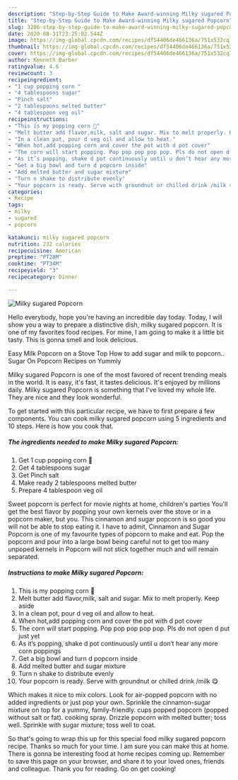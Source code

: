 ```yaml
---
description: "Step-by-Step Guide to Make Award-winning Milky sugared Popcorn"
title: "Step-by-Step Guide to Make Award-winning Milky sugared Popcorn"
slug: 3286-step-by-step-guide-to-make-award-winning-milky-sugared-popcorn
date: 2020-08-31T23:25:02.544Z
image: https://img-global.cpcdn.com/recipes/df54406de466136a/751x532cq70/milky-sugared-popcorn-recipe-main-photo.jpg
thumbnail: https://img-global.cpcdn.com/recipes/df54406de466136a/751x532cq70/milky-sugared-popcorn-recipe-main-photo.jpg
cover: https://img-global.cpcdn.com/recipes/df54406de466136a/751x532cq70/milky-sugared-popcorn-recipe-main-photo.jpg
author: Kenneth Barber
ratingvalue: 4.6
reviewcount: 3
recipeingredient:
- "1 cup popping corn "
- "4 tablespoons sugar"
- "Pinch salt"
- "2 tablespoons melted butter"
- "4 tablespoon veg oil"
recipeinstructions:
- "This is my popping corn 🌽"
- "Melt butter add flavor,milk, salt and sugar. Mix to melt properly. Keep aside"
- "In a clean pot, pour d veg oil and allow to heat."
- "When hot,add popping corn and cover the pot with d pot cover"
- "The corn will start popping. Pop pop pop pop pop. Pls do not open d put just yet"
- "As it’s popping, shake d pot continuously until u don’t hear any more corn poppings"
- "Get a big bowl and turn d popcorn inside"
- "Add melted butter and sugar mixture"
- "Turn n shake to distribute evenly"
- "Your popcorn is ready. Serve with groundnut or chilled drink /milk 😋"
categories:
- Recipe
tags:
- milky
- sugared
- popcorn

katakunci: milky sugared popcorn 
nutrition: 232 calories
recipecuisine: American
preptime: "PT28M"
cooktime: "PT34M"
recipeyield: "3"
recipecategory: Dinner

---
```



![Milky sugared Popcorn](https://img-global.cpcdn.com/recipes/df54406de466136a/751x532cq70/milky-sugared-popcorn-recipe-main-photo.jpg)

Hello everybody, hope you're having an incredible day today. Today, I will show you a way to prepare a distinctive dish, milky sugared popcorn. It is one of my favorites food recipes. For mine, I am going to make it a little bit tasty. This is gonna smell and look delicious.

Easy Milk Popcorn on a Stove Top How to add sugar and milk to popcorn.. Sugar On Popcorn Recipes on Yummly

Milky sugared Popcorn is one of the most favored of recent trending meals in the world. It is easy, it's fast, it tastes delicious. It's enjoyed by millions daily. Milky sugared Popcorn is something that I've loved my whole life. They are nice and they look wonderful.


To get started with this particular recipe, we have to first prepare a few components. You can cook milky sugared popcorn using 5 ingredients and 10 steps. Here is how you cook that.

<!--inarticleads1-->

##### The ingredients needed to make Milky sugared Popcorn:

1. Get 1 cup popping corn 🌽
1. Get 4 tablespoons sugar
1. Get Pinch salt
1. Make ready 2 tablespoons melted butter
1. Prepare 4 tablespoon veg oil


Sweet popcorn is perfect for movie nights at home, children&#39;s parties You&#39;ll get the best flavor by popping your own kernels over the stove or in a popcorn maker, but you. This cinnamon and sugar popcorn is so good you will not be able to stop eating it. I have to admit, Cinnamon and Sugar Popcorn is one of my favourite types of popcorn to make and eat. Pop the popcorn and pour into a large bowl being careful not to get too many unpoped kernels in Popcorn will not stick together much and will remain separated. 

<!--inarticleads2-->

##### Instructions to make Milky sugared Popcorn:

1. This is my popping corn 🌽
1. Melt butter add flavor,milk, salt and sugar. Mix to melt properly. Keep aside
1. In a clean pot, pour d veg oil and allow to heat.
1. When hot,add popping corn and cover the pot with d pot cover
1. The corn will start popping. Pop pop pop pop pop. Pls do not open d put just yet
1. As it’s popping, shake d pot continuously until u don’t hear any more corn poppings
1. Get a big bowl and turn d popcorn inside
1. Add melted butter and sugar mixture
1. Turn n shake to distribute evenly
1. Your popcorn is ready. Serve with groundnut or chilled drink /milk 😋


Which makes it nice to mix colors. Look for air-popped popcorn with no added ingredients or just pop your own. Sprinkle the cinnamon-sugar mixture on top for a yummy, family-friendly. cups popped popcorn (popped without salt or fat). cooking spray. Drizzle popcorn with melted butter; toss well. Sprinkle with sugar mixture; toss well to coat. 

So that's going to wrap this up for this special food milky sugared popcorn recipe. Thanks so much for your time. I am sure you can make this at home. There is gonna be interesting food at home recipes coming up. Remember to save this page on your browser, and share it to your loved ones, friends and colleague. Thank you for reading. Go on get cooking!
